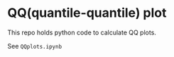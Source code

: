 # QQ(quantile-quantile) plot

This repo holds python code to calculate QQ plots. 

See `QQplots.ipynb`  
